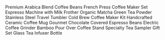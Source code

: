 Premium Arabica Blend Coffee Beans
French Press Coffee Maker Set
Espresso Machine with Milk Frother
Organic Matcha Green Tea Powder
Stainless Steel Travel Tumbler
Cold Brew Coffee Maker Kit
Handcrafted Ceramic Coffee Mug
Gourmet Chocolate Covered Espresso Beans
Electric Coffee Grinder
Bamboo Pour Over Coffee Stand
Specialty Tea Sampler Gift Set
Glass Tea Infuser Bottle

